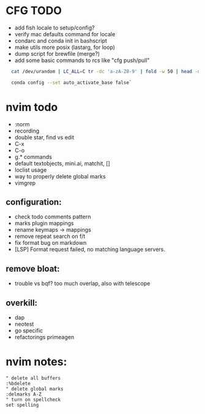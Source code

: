 # CFG TODO

- add fish locale to setup/config?
- verify mac defaults command for locale
- condarc and conda init in bashscript
- make utils more posix (lastarg, for loop)
- dump script for brewfile (merge?)
- add some basic commands to rcs like "cfg push/pull"

```bash
  cat /dev/urandom | LC_ALL=C tr -dc 'a-zA-Z0-9' | fold -w 50 | head -n 1

  conda config --set auto_activate_base false`
```

# nvim todo
- :norm
- recording
- double star, find vs edit
- C-x
- C-o 
- g.* commands
- default textobjects, mini.ai, matchit, []
- loclist usage
- way to properly delete global marks
- vimgrep

## configuration:
- check todo comments pattern
- marks plugin mappings
- rename keymaps -> mappings
- remove repeat search on f/t
- fix format bug on markdown
- [LSP] Format request failed, no matching language servers.

## remove bloat:
- trouble vs bqf? too much overlap, also with telescope

## overkill:
- dap
- neotest
- go specific
- refactorings primeagen

# nvim notes:
```vim
" delete all buffers
:%bdelete
" delete global marks
:delmarks A-Z 
" turn on spellcheck
set spelling
```

